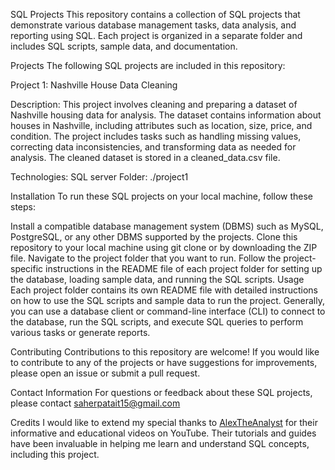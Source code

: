 SQL Projects
This repository contains a collection of SQL projects that demonstrate various database management tasks, data analysis, and reporting using SQL. Each project is organized in a separate folder and includes SQL scripts, sample data, and documentation.

Projects
The following SQL projects are included in this repository:

Project 1: Nashville House Data Cleaning

Description: This project involves cleaning and preparing a dataset of Nashville housing data for analysis. The dataset contains information about houses in Nashville, including attributes such as location, size, price, and condition. The project includes tasks such as handling missing values, correcting data inconsistencies, and transforming data as needed for analysis. The cleaned dataset is stored in a cleaned_data.csv file.

Technologies:  SQL server
Folder: ./project1

Installation
To run these SQL projects on your local machine, follow these steps:

Install a compatible database management system (DBMS) such as MySQL, PostgreSQL, or any other DBMS supported by the projects.
Clone this repository to your local machine using git clone or by downloading the ZIP file.
Navigate to the project folder that you want to run.
Follow the project-specific instructions in the README file of each project folder for setting up the database, loading sample data, and running the SQL scripts.
Usage
Each project folder contains its own README file with detailed instructions on how to use the SQL scripts and sample data to run the project. Generally, you can use a database client or command-line interface (CLI) to connect to the database, run the SQL scripts, and execute SQL queries to perform various tasks or generate reports.

Contributing
Contributions to this repository are welcome! If you would like to contribute to any of the projects or have suggestions for improvements, please open an issue or submit a pull request.


Contact Information
For questions or feedback about these SQL projects, please contact saherpatait15@gmail.com

Credits
I would like to extend my special thanks to [AlexTheAnalyst](https://www.youtube.com/c/alextheanalyst) for their informative and educational videos on YouTube. Their tutorials and guides have been invaluable in helping me learn and understand SQL concepts, including this project.

